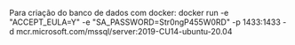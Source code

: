 Para criação do banco de dados com docker:
docker run -e "ACCEPT_EULA=Y" -e "SA_PASSWORD=Str0ngP455W0RD" -p 1433:1433 -d mcr.microsoft.com/mssql/server:2019-CU14-ubuntu-20.04

